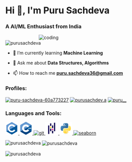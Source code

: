 <h1 align="left">Hi 👋, I'm Puru Sachdeva</h1>
<h3 align="left">A AI/ML Enthusiast from India</h3>
<img align="right" width = 400 alt = "coding" src = "https://raw.githubusercontent.com/gist/obernardovieira/f4ec9b75736a98be5f6198f5ae40b897/raw/2546374e14122f5c0a8c7cc0c49edd07bf5d14cd/dev.gif">

<p align="left"> <img src="https://komarev.com/ghpvc/?username=purusachdeva&label=Profile%20views&color=0e75b6&style=flat" alt="purusachdeva" /> </p>

- 🌱 I’m currently learning **Machine Learning**

- 💬 Ask me about **Data Structures, Algorithms**

- 📫 How to reach me **puru.sachdeva36@gmail.com**

<h3 align="left">Profiles:</h3>
<p align="left">
<a href="https://linkedin.com/in/puru-sachdeva-60a773227" target="blank"><img align="center" src="https://raw.githubusercontent.com/rahuldkjain/github-profile-readme-generator/master/src/images/icons/Social/linked-in-alt.svg" alt="puru-sachdeva-60a773227" height="30" width="40" /></a>
<a href="https://instagram.com/purusachdev.a" target="blank"><img align="center" src="https://raw.githubusercontent.com/rahuldkjain/github-profile-readme-generator/master/src/images/icons/Social/instagram.svg" alt="purusachdev.a" height="30" width="40" /></a>
<a href="https://www.leetcode.com/puru__" target="blank"><img align="center" src="https://raw.githubusercontent.com/rahuldkjain/github-profile-readme-generator/master/src/images/icons/Social/leet-code.svg" alt="puru__" height="30" width="40" /></a>
</p>

<h3 align="left">Languages and Tools:</h3>
<p align="left"> <a href="https://www.cprogramming.com/" target="_blank" rel="noreferrer"> <img src="https://raw.githubusercontent.com/devicons/devicon/master/icons/c/c-original.svg" alt="c" width="40" height="40"/> </a> <a href="https://www.w3schools.com/cpp/" target="_blank" rel="noreferrer"> <img src="https://raw.githubusercontent.com/devicons/devicon/master/icons/cplusplus/cplusplus-original.svg" alt="cplusplus" width="40" height="40"/> </a> <a href="https://git-scm.com/" target="_blank" rel="noreferrer"> <img src="https://www.vectorlogo.zone/logos/git-scm/git-scm-icon.svg" alt="git" width="40" height="40"/> </a> <a href="https://pandas.pydata.org/" target="_blank" rel="noreferrer"> <img src="https://raw.githubusercontent.com/devicons/devicon/2ae2a900d2f041da66e950e4d48052658d850630/icons/pandas/pandas-original.svg" alt="pandas" width="40" height="40"/> </a> <a href="https://www.python.org" target="_blank" rel="noreferrer"> <img src="https://raw.githubusercontent.com/devicons/devicon/master/icons/python/python-original.svg" alt="python" width="40" height="40"/> </a> <a href="https://seaborn.pydata.org/" target="_blank" rel="noreferrer"> <img src="https://seaborn.pydata.org/_images/logo-mark-lightbg.svg" alt="seaborn" width="40" height="40"/> </a> </p>

<p><img align="left" src="https://github-readme-stats.vercel.app/api/top-langs?username=purusachdeva&show_icons=true&locale=en&layout=compact" alt="purusachdeva" /></p>

<p>&nbsp;<img align="center" src="https://github-readme-stats.vercel.app/api?username=purusachdeva&show_icons=true&locale=en" alt="purusachdeva" /></p>

<p><img align="center" src="https://github-readme-streak-stats.herokuapp.com/?user=purusachdeva&" alt="purusachdeva" /></p>
